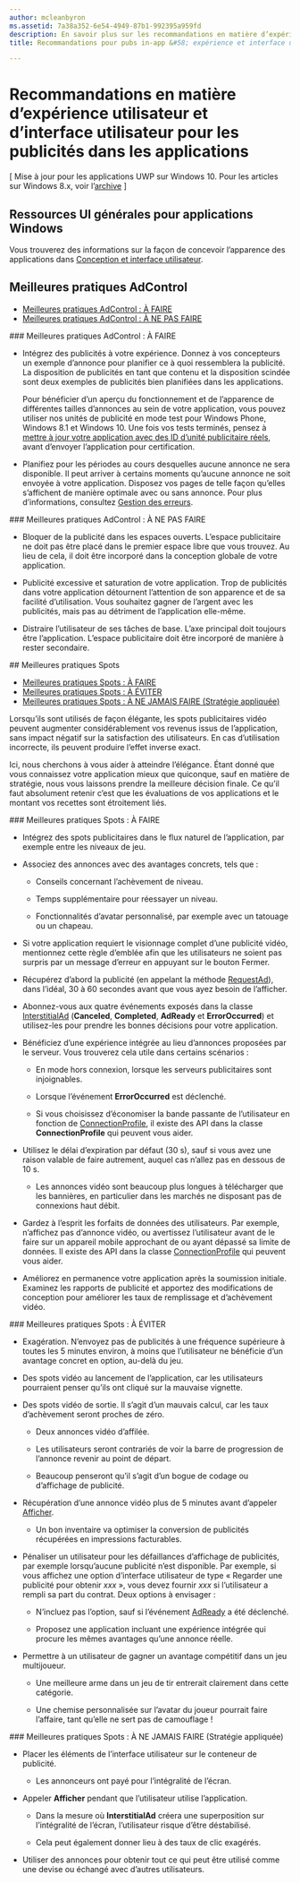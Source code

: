 ```yaml
---
author: mcleanbyron
ms.assetid: 7a38a352-6e54-4949-87b1-992395a959fd
description: En savoir plus sur les recommandations en matière d’expérience utilisateur et d’interface utilisateur pour les publicités dans les applications.
title: Recommandations pour pubs in-app &#58; expérience et interface utilisateur

---
```


# Recommandations en matière d’expérience utilisateur et d’interface utilisateur pour les publicités dans les applications


\[ Mise à jour pour les applications UWP sur Windows 10. Pour les articles sur Windows 8.x, voir l’[archive](http://go.microsoft.com/fwlink/p/?linkid=619132) \]

## Ressources UI générales pour applications Windows

Vous trouverez des informations sur la façon de concevoir l’apparence des applications dans [Conception et interface utilisateur](https://developer.microsoft.com/windows/design).

## Meilleures pratiques AdControl

* [Meilleures pratiques AdControl : À FAIRE](#adcontrolbestpracticesdo10)
* [Meilleures pratiques AdControl : À NE PAS FAIRE](#adcontrolbestpracticesdont10)

<span id="adcontrolbestpracticesdo10"/>
### Meilleures pratiques AdControl : À FAIRE

* Intégrez des publicités à votre expérience. Donnez à vos concepteurs un exemple d’annonce pour planifier ce à quoi ressemblera la publicité. La disposition de publicités en tant que contenu et la disposition scindée sont deux exemples de publicités bien planifiées dans les applications.

  Pour bénéficier d’un aperçu du fonctionnement et de l’apparence de différentes tailles d’annonces au sein de votre application, vous pouvez utiliser nos unités de publicité en mode test pour Windows Phone, Windows 8.1 et Windows 10. Une fois vos tests terminés, pensez à [mettre à jour votre application avec des ID d’unité publicitaire réels](set-up-ad-units-in-your-app.md), avant d’envoyer l’application pour certification.

* Planifiez pour les périodes au cours desquelles aucune annonce ne sera disponible. Il peut arriver à certains moments qu’aucune annonce ne soit envoyée à votre application. Disposez vos pages de telle façon qu’elles s’affichent de manière optimale avec ou sans annonce. Pour plus d’informations, consultez [Gestion des erreurs](error-handling-with-advertising-libraries.md).

<span id="adcontrolbestpracticesdont10"/>
### Meilleures pratiques AdControl : À NE PAS FAIRE

* Bloquer de la publicité dans les espaces ouverts. L’espace publicitaire ne doit pas être placé dans le premier espace libre que vous trouvez. Au lieu de cela, il doit être incorporé dans la conception globale de votre application.

* Publicité excessive et saturation de votre application. Trop de publicités dans votre application détournent l’attention de son apparence et de sa facilité d’utilisation. Vous souhaitez gagner de l’argent avec les publicités, mais pas au détriment de l’application elle-même.

* Distraire l’utilisateur de ses tâches de base. L’axe principal doit toujours être l’application. L’espace publicitaire doit être incorporé de manière à rester secondaire.

<span id="interstitialbestpractices10"/>
## Meilleures pratiques Spots

* [Meilleures pratiques Spots : À FAIRE](#interstitialbestpracticesdo10)
* [Meilleures pratiques Spots : À ÉVITER](#interstitialbestpracticesavoid10)
* [Meilleures pratiques Spots : À NE JAMAIS FAIRE (Stratégie appliquée)](#interstitialbestpracticesnever10)

Lorsqu’ils sont utilisés de façon élégante, les spots publicitaires vidéo peuvent augmenter considérablement vos revenus issus de l’application, sans impact négatif sur la satisfaction des utilisateurs. En cas d’utilisation incorrecte, ils peuvent produire l’effet inverse exact.

Ici, nous cherchons à vous aider à atteindre l’élégance. Étant donné que vous connaissez votre application mieux que quiconque, sauf en matière de stratégie, nous vous laissons prendre la meilleure décision finale. Ce qu’il faut absolument retenir c’est que les évaluations de vos applications et le montant vos recettes sont étroitement liés.

<span id="interstitialbestpracticesdo10"/>
### Meilleures pratiques Spots : À FAIRE

* Intégrez des spots publicitaires dans le flux naturel de l’application, par exemple entre les niveaux de jeu.

* Associez des annonces avec des avantages concrets, tels que :

    * Conseils concernant l’achèvement de niveau.

    * Temps supplémentaire pour réessayer un niveau.

    * Fonctionnalités d’avatar personnalisé, par exemple avec un tatouage ou un chapeau.

* Si votre application requiert le visionnage complet d’une publicité vidéo, mentionnez cette règle d’emblée afin que les utilisateurs ne soient pas surpris par un message d’erreur en appuyant sur le bouton Fermer.

* Récupérez d’abord la publicité (en appelant la méthode [RequestAd](https://msdn.microsoft.com/library/windows/apps/microsoft.advertising.winrt.ui.interstitialad.requestad.aspx)), dans l’idéal, 30 à 60 secondes avant que vous ayez besoin de l’afficher.

* Abonnez-vous aux quatre événements exposés dans la classe [InterstitialAd](https://msdn.microsoft.com/library/windows/apps/microsoft.advertising.winrt.ui.interstitialad.aspx) (**Canceled**, **Completed**, **AdReady** et **ErrorOccurred**) et utilisez-les pour prendre les bonnes décisions pour votre application.

* Bénéficiez d’une expérience intégrée au lieu d’annonces proposées par le serveur. Vous trouverez cela utile dans certains scénarios :

    * En mode hors connexion, lorsque les serveurs publicitaires sont injoignables.

    * Lorsque l’événement **ErrorOccurred** est déclenché.

    * Si vous choisissez d’économiser la bande passante de l’utilisateur en fonction de [ConnectionProfile](https://msdn.microsoft.com/library/windows/apps/windows.networking.connectivity.connectionprofile.aspx), il existe des API dans la classe **ConnectionProfile** qui peuvent vous aider.

* Utilisez le délai d’expiration par défaut (30 s), sauf si vous avez une raison valable de faire autrement, auquel cas n’allez pas en dessous de 10 s.

    * Les annonces vidéo sont beaucoup plus longues à télécharger que les bannières, en particulier dans les marchés ne disposant pas de connexions haut débit.


* Gardez à l’esprit les forfaits de données des utilisateurs. Par exemple, n’affichez pas d’annonce vidéo, ou avertissez l’utilisateur avant de le faire sur un appareil mobile approchant de ou ayant dépassé sa limite de données. Il existe des API dans la classe [ConnectionProfile](https://msdn.microsoft.com/library/windows/apps/windows.networking.connectivity.connectionprofile.aspx) qui peuvent vous aider.

* Améliorez en permanence votre application après la soumission initiale. Examinez les rapports de publicité et apportez des modifications de conception pour améliorer les taux de remplissage et d’achèvement vidéo.

<span id="interstitialbestpracticesavoid10"/>
### Meilleures pratiques Spots : À ÉVITER

* Exagération. N’envoyez pas de publicités à une fréquence supérieure à toutes les 5 minutes environ, à moins que l’utilisateur ne bénéficie d’un avantage concret en option, au-delà du jeu.

* Des spots vidéo au lancement de l’application, car les utilisateurs pourraient penser qu’ils ont cliqué sur la mauvaise vignette.

* Des spots vidéo de sortie. Il s’agit d’un mauvais calcul, car les taux d’achèvement seront proches de zéro.

    * Deux annonces vidéo d’affilée.

    * Les utilisateurs seront contrariés de voir la barre de progression de l’annonce revenir au point de départ.

    * Beaucoup penseront qu’il s’agit d’un bogue de codage ou d’affichage de publicité.

* Récupération d’une annonce vidéo plus de 5 minutes avant d’appeler [Afficher](https://msdn.microsoft.com/library/windows/apps/microsoft.advertising.winrt.ui.interstitialad.show.aspx).

    * Un bon inventaire va optimiser la conversion de publicités récupérées en impressions facturables.


* Pénaliser un utilisateur pour les défaillances d’affichage de publicités, par exemple lorsqu’aucune publicité n’est disponible. Par exemple, si vous affichez une option d’interface utilisateur de type « Regarder une publicité pour obtenir *xxx* », vous devez fournir *xxx* si l’utilisateur a rempli sa part du contrat. Deux options à envisager :

    * N’incluez pas l’option, sauf si l’événement [AdReady](https://msdn.microsoft.com/library/windows/apps/microsoft.advertising.winrt.ui.interstitialad.adready.aspx) a été déclenché.

    * Proposez une application incluant une expérience intégrée qui procure les mêmes avantages qu’une annonce réelle.

* Permettre à un utilisateur de gagner un avantage compétitif dans un jeu multijoueur.

    * Une meilleure arme dans un jeu de tir entrerait clairement dans cette catégorie.

    * Une chemise personnalisée sur l’avatar du joueur pourrait faire l’affaire, tant qu’elle ne sert pas de camouflage !

<span id="interstitialbestpracticesnever10"/>
### Meilleures pratiques Spots : À NE JAMAIS FAIRE (Stratégie appliquée)

* Placer les éléments de l’interface utilisateur sur le conteneur de publicité.

    * Les annonceurs ont payé pour l’intégralité de l’écran.


* Appeler **Afficher** pendant que l’utilisateur utilise l’application.

    * Dans la mesure où **InterstitialAd** créera une superposition sur l’intégralité de l’écran, l’utilisateur risque d’être déstabilisé.

    * Cela peut également donner lieu à des taux de clic exagérés.

* Utiliser des annonces pour obtenir tout ce qui peut être utilisé comme une devise ou échangé avec d’autres utilisateurs.

 

 


<!--HONumber=May16_HO2-->


